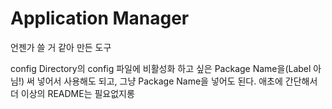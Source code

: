 # Application Manager
언젠가 쓸 거 같아 만든 도구

config Directory의 config 파일에 비활성화 하고 싶은 Package Name을(Label 아님!) 써 넣어서 사용해도 되고, 그냥 Package Name을 넣어도 된다. 애초에 간단해서 더 이상의 README는 필요없지롱
